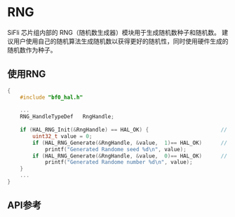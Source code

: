 # RNG

SiFli 芯片组内部的 RNG（随机数生成器）模块用于生成随机数种子和随机数。 建议用户使用自己的随机算法生成随机数以获得更好的随机性，同时使用硬件生成的随机数作为种子。


## 使用RNG

```c
{
    #include "bf0_hal.h"
    
    ...    
    RNG_HandleTypeDef   RngHandle;
    
    if (HAL_RNG_Init(&RngHandle) == HAL_OK) {                       // Initialize RNG module
        uint32_t value = 0;
        if (HAL_RNG_Generate(&RngHandle, &value,  1)== HAL_OK)      // Generate random seed
            printf("Generated Randome seed %d\n", value);
        if (HAL_RNG_Generate(&RngHandle, &value,  0)== HAL_OK)      // Generate random number, it is recommed to use this number as random seed to user random algorithm
            printf("Generated Randome number %d\n", value);            
    }
    ...
}    
```

## API参考
[](../api/hal/rng.md)

